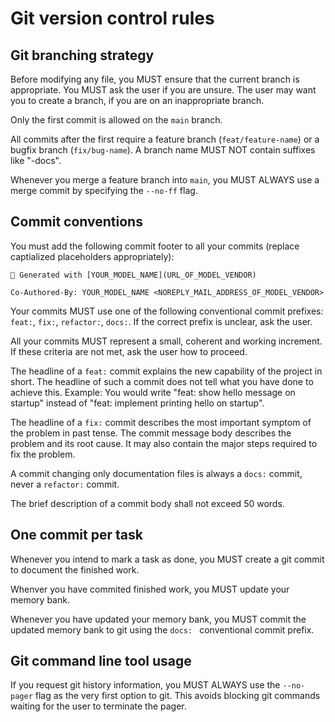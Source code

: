 # Git version control rules

## Git branching strategy

Before modifying any file, you MUST ensure that the current branch is appropriate. You MUST ask the user if you are unsure. The user may want you to create a branch, if you are on an inappropriate branch.

Only the first commit is allowed on the `main` branch.

All commits after the first require a feature branch (`feat/feature-name`) or a bugfix branch (`fix/bug-name`). A branch name MUST NOT contain suffixes like "-docs".

Whenever you merge a feature branch into `main`, you MUST ALWAYS use a merge commit by specifying the `--no-ff` flag.

## Commit conventions

You must add the following commit footer to all your commits (replace captialized placeholders appropriately):

```
🤖 Generated with [YOUR_MODEL_NAME](URL_OF_MODEL_VENDOR)

Co-Authored-By: YOUR_MODEL_NAME <NOREPLY_MAIL_ADDRESS_OF_MODEL_VENDOR>
```

Your commits MUST use one of the following conventional commit prefixes: `feat:`, `fix:`, `refactor:`, `docs:`. If the correct prefix is unclear, ask the user.

All your commits MUST represent a small, coherent and working increment. If these criteria are not met, ask the user how to proceed.

The headline of a `feat:` commit explains the new capability of the project in short. The headline of such a commit does not tell what you have done to achieve this. Example: You would write "feat: show hello message on startup" instead of "feat: implement printing hello on startup".

The headline of a `fix:` commit describes the most important symptom of the problem in past tense. The commit message body describes the problem and its root cause. It may also contain the major steps required to fix the problem.

A commit changing only documentation files is always a `docs:` commit, never a `refactor:` commit.

The brief description of a commit body shall not exceed 50 words.

## One commit per task

Whenever you intend to mark a task as done, you MUST create a git commit to document the finished work.

Whenver you have commited finished work, you MUST update your memory bank.

Whenever you have updated your memory bank, you MUST commit the updated memory bank to git using the `docs: ` conventional commit prefix.

## Git command line tool usage

If you request git history information, you MUST ALWAYS use the `--no-pager` flag as the very first option to git. This avoids blocking git commands waiting for the user to terminate the pager.
